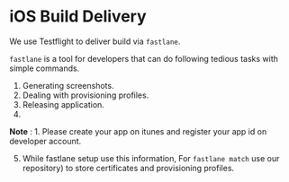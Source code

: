 # iOS Build Delivery

We use Testflight to deliver build via  `fastlane`.

`fastlane`  is a tool for developers that can do following tedious tasks with simple commands.
1.  Generating screenshots.
2.  Dealing with provisioning profiles.
3.  Releasing application.
4. 
**Note**  : 1. Please create your app on itunes and register your app id on developer account.

5.  While fastlane setup use this information, For  `fastlane match`  use our  repository)  to store certificates and provisioning profiles. 
